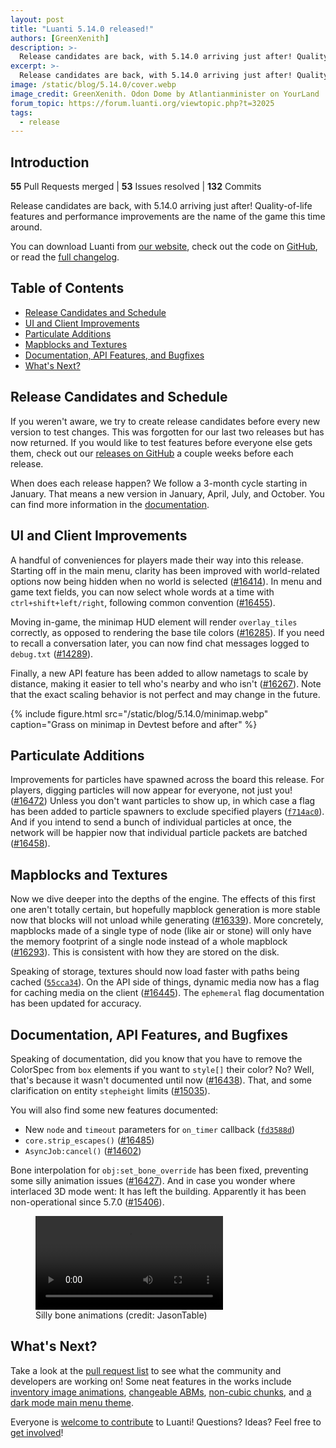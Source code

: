 ```yaml
---
layout: post
title: "Luanti 5.14.0 released!"
authors: [GreenXenith]
description: >-
  Release candidates are back, with 5.14.0 arriving just after! Quality-of-life features and performance improvements are the name of the game this time around.
excerpt: >-
  Release candidates are back, with 5.14.0 arriving just after! Quality-of-life features and performance improvements are the name of the game this time around.
image: /static/blog/5.14.0/cover.webp
image_credit: GreenXenith. Odon Dome by Atlantianminister on YourLand
forum_topic: https://forum.luanti.org/viewtopic.php?t=32025
tags:
  - release
---
```


<h2 class="sr-only">Introduction</h2>

**55** Pull Requests merged | **53** Issues resolved | **132** Commits

Release candidates are back, with 5.14.0 arriving just after! Quality-of-life features and performance improvements are the name of the game this time around.

You can download Luanti from [our website](https://www.luanti.org/downloads/), check out the code on [GitHub](https://github.com/luanti-org/luanti/), or read the [full changelog](https://docs.luanti.org/about/changelog/#5130--5140).

## Table of Contents

- [Release Candidates and Schedule](#release-candidates-and-schedule)
- [UI and Client Improvements](#ui-and-client-improvements)
- [Particulate Additions](#particulate-additions)
- [Mapblocks and Textures](#mapblocks-and-textures)
- [Documentation, API Features, and Bugfixes](#documentation-api-features-and-bugfixes)
- [What's Next?](#whats-next)

## Release Candidates and Schedule

If you weren't aware, we try to create release candidates before every new version to test changes. This was forgotten for our last two releases but has now returned. If you would like to test features before everyone else gets them, check out our [releases on GitHub](https://github.com/luanti-org/luanti/releases) a couple weeks before each release.

When does each release happen? We follow a 3-month cycle starting in January. That means a new version in January, April, July, and October. You can find more information in the [documentation](https://docs.luanti.org/for-engine-devs/releasing-luanti/).

## UI and Client Improvements

A handful of conveniences for players made their way into this release. Starting off in the main menu, clarity has been improved with world-related options now being hidden when no world is selected ([#16414](https://github.com/luanti-org/luanti/pull/16414)). In menu and game text fields, you can now select whole words at a time with `ctrl+shift+left/right`, following common convention ([#16455](https://github.com/luanti-org/luanti/pull/16455)).  

Moving in-game, the minimap HUD element will render `overlay_tiles` correctly, as opposed to rendering the base tile colors ([#16285](https://github.com/luanti-org/luanti/issues/16285)). If you need to recall a conversation later, you can now find chat messages logged to `debug.txt` ([#14289](https://github.com/luanti-org/luanti/pull/14289)).

Finally, a new API feature has been added to allow nametags to scale by distance, making it easier to tell who's nearby and who isn't ([#16267](https://github.com/luanti-org/luanti/pull/16267)). Note that the exact scaling behavior is not perfect and may change in the future.

{% include figure.html src="/static/blog/5.14.0/minimap.webp" caption="Grass on minimap in Devtest before and after" %}

## Particulate Additions

Improvements for particles have spawned across the board this release. For players, digging particles will now appear for everyone, not just you! ([#16472](https://github.com/luanti-org/luanti/pull/16472)) Unless you don't want particles to show up, in which case a flag has been added to particle spawners to exclude specified players ([`f714ac0`](https://github.com/luanti-org/luanti/commit/f714ac06116b1725c656aa226688432811cb6f04)). And if you intend to send a bunch of individual particles at once, the network will be happier now that individual particle packets are batched ([#16458](https://github.com/luanti-org/luanti/pull/16458)).

## Mapblocks and Textures

Now we dive deeper into the depths of the engine. The effects of this first one aren't totally certain, but hopefully mapblock generation is more stable now that blocks will not unload while generating ([#16339](https://github.com/luanti-org/luanti/pull/16339)). More concretely, mapblocks made of a single type of node (like air or stone) will only have the memory footprint of a single node instead of a whole mapblock ([#16293](https://github.com/luanti-org/luanti/pull/16293)). This is consistent with how they are stored on the disk.

Speaking of storage, textures should now load faster with paths being cached ([`55cca34`](https://github.com/luanti-org/luanti/commit/55cca34ee9bf77e9c8e47330c16c735fe12873d7)). On the API side of things, dynamic media now has a flag for caching media on the client ([#16445](https://github.com/luanti-org/luanti/pull/16445)). The `ephemeral` flag documentation has been updated for accuracy.

## Documentation, API Features, and Bugfixes

Speaking of documentation, did you know that you have to remove the ColorSpec from `box` elements if you want to `style[]` their color? No? Well, that's because it wasn't documented until now ([#16438](https://github.com/luanti-org/luanti/pull/16438)). That, and some clarification on entity `stepheight` limits ([#15035](https://github.com/luanti-org/luanti/pull/15035)).

You will also find some new features documented:
* New `node` and `timeout` parameters for `on_timer` callback ([`fd3588d`](https://github.com/luanti-org/luanti/commit/fd3588d49cd2d5478a5ed814a274b745f5f3616f))
* `core.strip_escapes()` ([#16485](https://github.com/luanti-org/luanti/pull/16485))
* `AsyncJob:cancel()` ([#14602](https://github.com/luanti-org/luanti/pull/14602))

Bone interpolation for `obj:set_bone_override` has been fixed, preventing some silly animation issues ([#16427](https://github.com/luanti-org/luanti/issues/16427)). And in case you wonder where interlaced 3D mode went: It has left the building. Apparently it has been non-operational since 5.7.0 ([#15406](https://github.com/luanti-org/luanti/issues/15406)).

<figure class="figure image">
    <video autoplay controls loop>
        <source src="/static/blog/5.14.0/interpolation.webm" type="video/webm" />
    </video>
    <figcaption>Silly bone animations (credit: JasonTable)</figcaption>
</figure>


## What's Next?

Take a look at the [pull request list](https://github.com/luanti-org/luanti/pulls) to see what the community and developers are working on! Some neat features in the works include [inventory image animations](https://github.com/luanti-org/luanti/pull/16538), [changeable ABMs](https://github.com/luanti-org/luanti/pull/15992), [non-cubic chunks](https://github.com/luanti-org/luanti/pull/16429), and [a dark mode main menu theme](https://github.com/luanti-org/luanti/pull/16239).

Everyone is [welcome to contribute](https://github.com/luanti-org/luanti/blob/master/.github/CONTRIBUTING.md) to Luanti! Questions? Ideas? Feel free to [get involved](https://www.luanti.org/get-involved/)!

